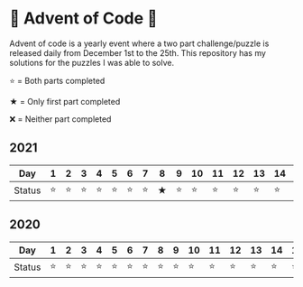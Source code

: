 # 🎄 Advent of Code 🎄

Advent of code is a yearly event where a two part challenge/puzzle is released daily from December 1st to the 25th. This repository has my solutions for the puzzles I was able to solve.

⭐ = Both parts completed

★ = Only first part completed

❌ = Neither part completed

## 2021

| Day | 1  | 2  | 3  | 4  | 5  | 6  | 7  | 8  | 9  | 10 | 11 | 12 | 13 | 14 | 15 | 16 | 17 | 18 | 19 | 20 | 21 | 22 | 23 | 24 | 25
|-------|-----|-----|-----|-----|-----|-----|-----|-----|-----|-----|-----|-----|-----|-----|-----|-----|-----|-----|-----|-----|-----|-----|-----|-----|-----|
| Status | ⭐ | ⭐ | ⭐ | ⭐ | ⭐ | ⭐ | ⭐ | ★ | ⭐ | ⭐ | ⭐ | ⭐ | ⭐ | ⭐ | ★ | ❌ | ❌ | ❌ | ❌ | ❌ | ❌ | ❌ | ❌ | ❌ | ❌

## 2020

| Day | 1  | 2  | 3  | 4  | 5  | 6  | 7  | 8  | 9  | 10 | 11 | 12 | 13 | 14 | 15 | 16 | 17 | 18 | 19 | 20 | 21 | 22 | 23 | 24 | 25
|-------|-----|-----|-----|-----|-----|-----|-----|-----|-----|-----|-----|-----|-----|-----|-----|-----|-----|-----|-----|-----|-----|-----|-----|-----|-----|
| Status | ⭐ | ⭐ | ⭐ | ⭐ | ⭐ | ⭐ | ⭐ | ⭐ | ⭐ | ⭐ | ⭐ | ⭐ | ⭐ | ⭐ | ⭐ | ★ | ❌ | ❌ | ❌ | ❌ | ❌ | ❌ | ❌ | ❌ | ★
